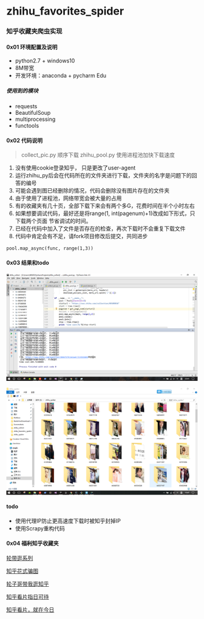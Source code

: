 # zhihu_favorites_spider

### 知乎收藏夹爬虫实现

#### 0x01 环境配置及说明

- python2.7 + windows10
- 8M带宽
- 开发环境：anaconda + pycharm Edu

##### 使用到的模块

- requests
- BeautifulSoup
- multiprocessing
- functools

#### 0x02 代码说明

> collect_pic.py 顺序下载
> zhihu_pool.py 使用进程池加快下载速度

1. 没有使用cookie登录知乎， 只是更改了user-agent
2. 运行zhihu_py后会在代码所在的文件夹进行下载，文件夹的名字是问题下的回答的编号
3. 可能会遇到图已经删除的情况，代码会删除没有图片存在的文件夹
4. 由于使用了进程池，网络带宽会被大量的占用
5. 有的收藏夹有几十页，全部下载下来会有两个多G，花费时间在半个小时左右
6. 如果想要调试代码，最好还是将range(1, int(pagenum)+1)改成如下形式，只下载两个页面
节省调试的时间。
7. 已经在代码中加入了文件是否存在的检查，再次下载时不会重复下载文件
8. 代码中肯定会有不足，请fork项目修改后提交，共同进步
```
pool.map_async(func, range(1,3))
```


#### 0x03 结果和todo

![代码运行](img/screenshot.png)


![下载的图片](img/pic.png)
#### todo
- 使用代理IP防止更高速度下载时被知乎封掉IP
- 使用Scrapy重构代码



#### 0x04 ~~福利~~知乎收藏夹

[轮带逛系列](https://www.zhihu.com/collection/108788130)

[知乎花式骗图](https://www.zhihu.com/collection/69105016)

[轮子哥带我逛知乎](https://www.zhihu.com/collection/78172986)

[知乎看片指日可待](https://www.zhihu.com/collection/112174987)

[知乎看片，就在今日](https://www.zhihu.com/collection/46627456)






